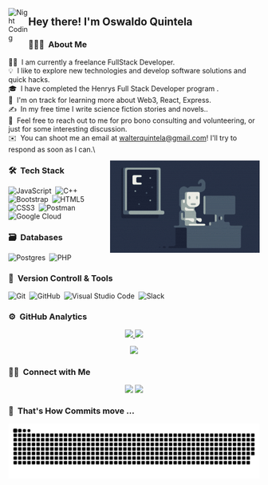 
<img alt="Night Coding" src="./assets/Hand%20Wave.gif" width='40' align="left"/><h2 align="left">Hey there! I'm Oswaldo Quintela</h2>

<!-- ## 👋 &nbsp;Hey there! I'm Walter Oswaldo Quintela Huiza -->

### 👨🏻‍💻 &nbsp;About Me

👨‍💻 &nbsp;I am currently a freelance FullStack Developer.\
💡 &nbsp;I like to explore new technologies and develop software solutions and quick hacks.\
🎓 &nbsp;I have completed the Henrys Full Stack Developer program .\
🌱 &nbsp;I'm on track for learning more about Web3, React, Express.\
✍️ &nbsp;In my free time I write science fiction stories and novels..\
💬 &nbsp;Feel free to reach out to me for pro bono consulting and volunteering, or just for some interesting discussion.\
✉️ &nbsp;You can shoot me an email at walterquintela@gmail.com! I'll try to respond as soon as I can.\



<img alt="Night Coding" src="https://raw.githubusercontent.com/AVS1508/AVS1508/master/assets/Night-Coding.gif" align="right"/>

### 🛠 &nbsp;Tech Stack

![JavaScript](https://img.shields.io/badge/javascript-%23323330.svg?style=for-the-badge&logo=javascript&logoColor=%23F7DF1E)&nbsp;
![C++](https://img.shields.io/badge/c++-%2300599C.svg?style=for-the-badge&logo=c%2B%2B&logoColor=white)&nbsp;
![Bootstrap](https://img.shields.io/badge/bootstrap-%23563D7C.svg?style=for-the-badge&logo=bootstrap&logoColor=white)&nbsp;
![HTML5](https://img.shields.io/badge/html5-%23E34F26.svg?style=for-the-badge&logo=html5&logoColor=white)&nbsp;
![CSS3](https://img.shields.io/badge/css3-%231572B6.svg?style=for-the-badge&logo=css3&logoColor=white)&nbsp;
![Postman](https://img.shields.io/badge/Postman-FF6C37?style=for-the-badge&logo=postman&logoColor=white)&nbsp;
![Google Cloud](https://img.shields.io/badge/GoogleCloud-%234285F4.svg?style=for-the-badge&logo=google-cloud&logoColor=white)&nbsp;

### 🗃 &nbsp;Databases

![Postgres](https://img.shields.io/badge/postgres-%23316192.svg?style=for-the-badge&logo=postgresql&logoColor=white)&nbsp;
![PHP](https://images.app.goo.gl/vcLy72mkUUAaGY8i8)&nbsp;

### 🧰 &nbsp;Version Controll & Tools 

![Git](https://img.shields.io/badge/git-%23F05033.svg?style=for-the-badge&logo=git&logoColor=white)&nbsp;
![GitHub](https://img.shields.io/badge/github-%23121011.svg?style=for-the-badge&logo=github&logoColor=white)&nbsp;
![Visual Studio Code](https://img.shields.io/badge/Visual%20Studio%20Code-0078d7.svg?style=for-the-badge&logo=visual-studio-code&logoColor=white)&nbsp;
![Slack](https://img.shields.io/badge/Slack-4A154B?style=for-the-badge&logo=slack&logoColor=white)&nbsp;

### ⚙️ &nbsp;GitHub Analytics

<p align="center">
  <a href="https://github.com/woquintela">
    <img height="180em" src="https://github-readme-stats-eight-theta.vercel.app/api?username=woquintela&show_icons=true&theme=algolia&include_all_commits=true&count_private=true"/>
  </a>
  <a href="https://github.com/woquintela">
    <img height="180em" src="https://github-readme-stats-eight-theta.vercel.app/api/top-langs/?username=woquintela&layout=compact&langs_count=8&theme=algolia"/>
  </a>
</p>

<p align="center">
  <img height="180em" src="https://github-readme-streak-stats.herokuapp.com/?user=woquintela&theme=dark&hide_border=true"/>
</p>

### 🤝🏻 &nbsp;Connect with Me

<p align="center">
<a href="https://www.linkedin.com/in/walter-oswaldo-quintela-huiza-4a05a996/" target="new"><img height="180em" src="https://img.freepik.com/fotos-premium/chiang-rai-tailandia-13-marzo-2023-icono-logotipo-linkedin-3d-aislado-sobre-fondo-blanco_640106-897.jpg"/></a>
<a href="mailto:walterquintela@gmail.com" target="new"><img height="180em" src="https://cdn4.iconfinder.com/data/icons/social-media-logos-6/512/112-gmail_email_mail-512.png"/></a>
</p>

### 🐍 &nbsp;That's How Commits move ...

<div align="center">
  <a href="https://github.com/woquintela/">
  <img src="https://github.com/1999AZZAR/1999AZZAR/blob/readme/resources/img/grid-snake.svg"
       alt="snake" /></a>
</div>
